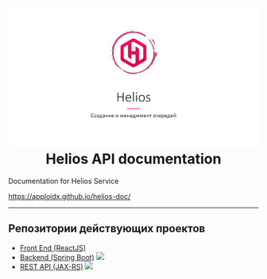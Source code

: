 <h1 align=center><img src="res/img/helios.png" /><br>Helios API documentation</h1>

Documentation for Helios Service

https://apploidx.github.io/helios-doc/

<hr>
 
## Репозитории действующих проектов
* [Front End (ReactJS)](https://github.com/AppLoidx/helios-front-end)
* [Backend (Spring Boot)](https://github.com/AppLoidx/helios-backend) ![](https://heroku-badge.herokuapp.com/?app=itmo-helios&style=flat&svg=1)
* [REST API (JAX-RS)](https://github.com/AppLoidx/helios-rest-api) ![](https://travis-ci.org/AppLoidx/helios-rest-api.svg?branch=master)

